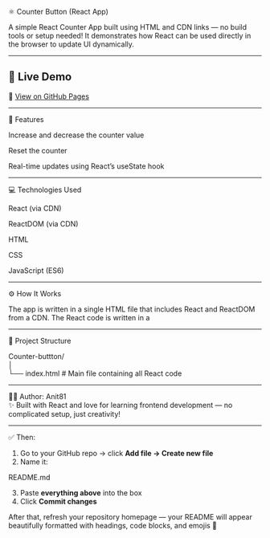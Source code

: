 ⚛️ Counter Button (React App)

A simple React Counter App built using HTML and CDN links — no build tools or setup needed!
It demonstrates how React can be used directly in the browser to update UI dynamically.


---



## 🚀 Live Demo

🔗 [View on GitHub Pages](https://anit81.github.io/Counter-buttton/)



---

📝 Features

Increase and decrease the counter value

Reset the counter

Real-time updates using React’s useState hook



---

💻 Technologies Used

React (via CDN)

ReactDOM (via CDN)

HTML

CSS

JavaScript (ES6)



---

⚙️ How It Works

The app is written in a single HTML file that includes React and ReactDOM from a CDN.
The React code is written in a <script type="text/babel"> block, which uses JSX directly in the browser.

Example snippet:

<script type="text/babel">  
  function App() {  
    const [count, setCount] = React.useState(0);  
    return (  
      <div>  
        <h1>{count}</h1>  
        <button onClick={() => setCount(count + 1)}>Increase</button>  
        <button onClick={() => setCount(count - 1)}>Decrease</button>  
        <button onClick={() => setCount(0)}>Reset</button>  
      </div>  
    );  
  }  
  ReactDOM.render(<App />, document.getElementById('root'));  
</script>  
  
  
---  
  
📂 Project Structure  
  
Counter-buttton/  
│  
└── index.html   # Main file containing all React code  
  
  
---  
  
👩‍💻 Author: Anit81  
✨ Built with React and love for learning frontend development — no complicated setup, just creativity!  
  
---  
  
✅ Then:    
1. Go to your GitHub repo → click **Add file → Create new file**    
2. Name it:  
  
README.md  
  
3. Paste **everything above** into the box    
4. Click **Commit changes**  
  
After that, refresh your repository homepage — your README will appear beautifully formatted with headings, code blocks, and emojis 🌟

